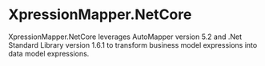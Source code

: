 # XpressionMapper.NetCore
XpressionMapper.NetCore leverages AutoMapper version 5.2 and .Net Standard Library version 1.6.1 to transform business model expressions into data model expressions.
